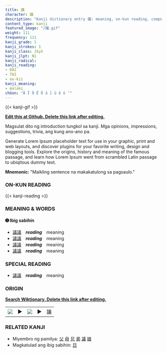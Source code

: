 ```yaml
---
title: 議
character: 議
description: "Kanji dictionary entry 議: meaning, on-kun reading, compounds, origin, related kanji"
content_type: kanji
featured_image: "/議.gif"
weight: 111
frequency: 111
kanji_grade: 1
kanji_strokes: 1
kanji_class: Jōyō
kanji_jlpt: N1
kanji_radical: 
kanji_reading: 
- DAI
- TAI
- oo-kii
kanji_meaning:
- malaki
chōon: "Ā Ī Ū Ē Ō ā ī ū ē ō ’"
---
```

[//]: # (Don't edit the line below. Kanji animated GIF code is automatically generated.)
{{< kanji-gif >}}

[//]: # (Edit below this line.)

**[Edit this at Github. Delete this link after editing.](https://github.com/tim0g/tim/tree/main/content/kanji/議/index.md)**

Magsulat dito ng introduction tungkol sa kanji. Mga opinions, impressions, suggestions, trivia, ang kung ano-ano pa.

Generate Lorem Ipsum placeholder text for use in your graphic, print and web layouts, and discover plugins for your favorite writing, design and blogging tools. Explore the origins, history and meaning of the famous passage, and learn how Lorem Ipsum went from scrambled Latin passage to ubiqitous dummy text.
 
**Mnemonic:** "Maikling sentence na makakatulong sa pagsaulo."

### ON-KUN READING

[//]: # (Don't edit the line below. ON-KUN READING code is automatically generated.)
{{< kanji-reading >}}

### MEANING & WORDS

#### ➊ **Ibig sabihin**
  - [議](../議)[議](../議)　***reading***　meaning
  - [議](../議)[議](../議)　***reading***　meaning
  - [議](../議)[議](../議)　***reading***　meaning
  - [議](../議)[議](../議)　***reading***　meaning

### SPECIAL READING
  - [議](../議)[議](../議)　***reading***　meaning

### ORIGIN

**[Search Wiktionary. Delete this link after editing.](https://wiktionary.org/wiki/議)**
<table class="kanji-table"><tr><td>
<img src="60px-議-bronze.svg.png">
</td><td>▶</td><td>
<img src="60px-議-oracle.svg.png">
</td><td>▶</td>
<td class="kanji-origin">議</td>
</tr></table>

### RELATED KANJI
- Miyembro ng pamilya: [父](../父) [母](../母) [兄](../兄) [弟](../弟) [議](../議) [娘](../娘)
- Magkatulad ang ibig sabihin: [日](../日)
